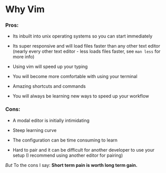 # Why Vim

### Pros:

 - Its inbuilt into unix operating systems so you can start immediately

 - Its super responsive and will load files faster than any other text editor (nearly every other text editor - less loads files faster, see `man less` for more info)

 - Using vim will speed up your typing

 - You will become more comfortable with using your terminal

 - Amazing shortcuts and commands

 - You will always be learning new ways to speed up your workflow

### Cons:

 - A modal editor is initially intimidating

 - Steep learning curve

 - The configuration can be time consuming to learn

 - Hard to pair and it can be difficult for another developer to use your setup
(I recommend using another editor for pairing)

_But_ To the cons I say: **Short term pain is worth long term gain.**

